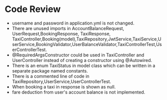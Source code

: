 # Code Review

* username and password in application.yml is not changed.
* There are unused imports in AccountBalanceRequest, UserRequest,BookingResponse, TaxiResponse, TaxiController,Booking(model),TaxiRepository,JwtService,TaxiService,UserService,BookingValidator,UserBalanceValidator,TaxiControllerTest,UserControllerTest.
* @RequiredArgsConstructor could be used in TaxiController and UserController instead of creating a constructor using @Autowired.
* There is an enum TaxiStatus in model class which can be written in a separate package named constants.
* There is a commented line of code in TaxiRepository,UserService,UserControllerTest.
* When booking a taxi  in response is shown as null.
* fare deduction from user's account balance is not implemented.
 
